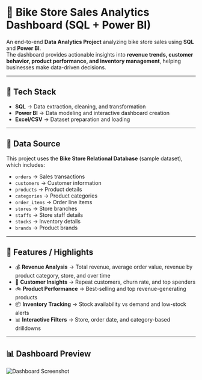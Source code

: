 # 🚴 Bike Store Sales Analytics Dashboard (SQL + Power BI)  

An end-to-end **Data Analytics Project** analyzing bike store sales using **SQL** and **Power BI**.  
The dashboard provides actionable insights into **revenue trends, customer behavior, product performance, and inventory management**, helping businesses make data-driven decisions.  

---

## 🔧 Tech Stack  
- **SQL** → Data extraction, cleaning, and transformation  
- **Power BI** → Data modeling and interactive dashboard creation  
- **Excel/CSV** → Dataset preparation and loading  

---

## 📂 Data Source  
This project uses the **Bike Store Relational Database** (sample dataset), which includes:  
- `orders` → Sales transactions  
- `customers` → Customer information  
- `products` → Product details  
- `categories` → Product categories  
- `order_items` → Order line items  
- `stores` → Store branches  
- `staffs` → Store staff details  
- `stocks` → Inventory details  
- `brands` → Product brands  

---

## 🌟 Features / Highlights  
- 💰 **Revenue Analysis** → Total revenue, average order value, revenue by product category, store, and over time  
- 👥 **Customer Insights** → Repeat customers, churn rate, and top spenders  
- 🚲 **Product Performance** → Best-selling and top revenue-generating products  
- 📦 **Inventory Tracking** → Stock availability vs demand and low-stock alerts  
- 📊 **Interactive Filters** → Store, order date, and category-based drilldowns  

---

## 📊 Dashboard Preview  
![Dashboard Screenshot]([screenshots/dashboard.png](https://github.com/Vamsikrishn-03/Sales-Analytics-Dashboard/blob/main/Snapshot%20of%20Dashboard.png))
